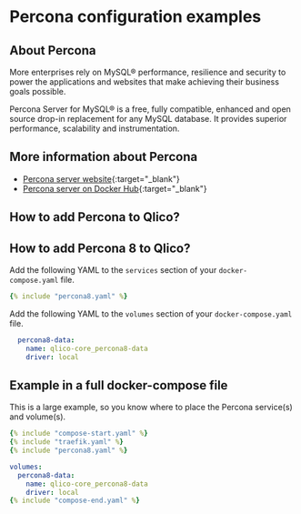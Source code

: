 # Percona configuration examples

## About Percona

More enterprises rely on MySQL® performance, resilience and security to power
the applications and websites that make achieving their business goals possible.

Percona Server for MySQL® is a free, fully compatible, enhanced and open source
drop-in replacement for any MySQL database. It provides superior performance,
scalability and instrumentation.

## More information about Percona

* [Percona server website](https://www.percona.com/software/mysql-database/percona-server){:target="_blank"}
* [Percona server on Docker Hub](https://hub.docker.com/_/percona){:target="_blank"}

## How to add Percona to Qlico?

## How to add Percona 8 to Qlico?

Add the following YAML to the `services` section of your `docker-compose.yaml`
file.

```yaml title="qlico-core/docker-compose.yaml"
{% include "percona8.yaml" %}
```

Add the following YAML to the `volumes` section of your `docker-compose.yaml`
file.

```yaml title="qlico-core/docker-compose.yaml"
  percona8-data:
    name: qlico-core_percona8-data
    driver: local
```

## Example in a full docker-compose file

This is a large example, so you know where to place the Percona service(s) and
volume(s).

```yaml title="qlico-core/docker-compose.yaml"
{% include "compose-start.yaml" %}
{% include "traefik.yaml" %}
{% include "percona8.yaml" %}

volumes:
  percona8-data:
    name: qlico-core_percona8-data
    driver: local
{% include "compose-end.yaml" %}
```
